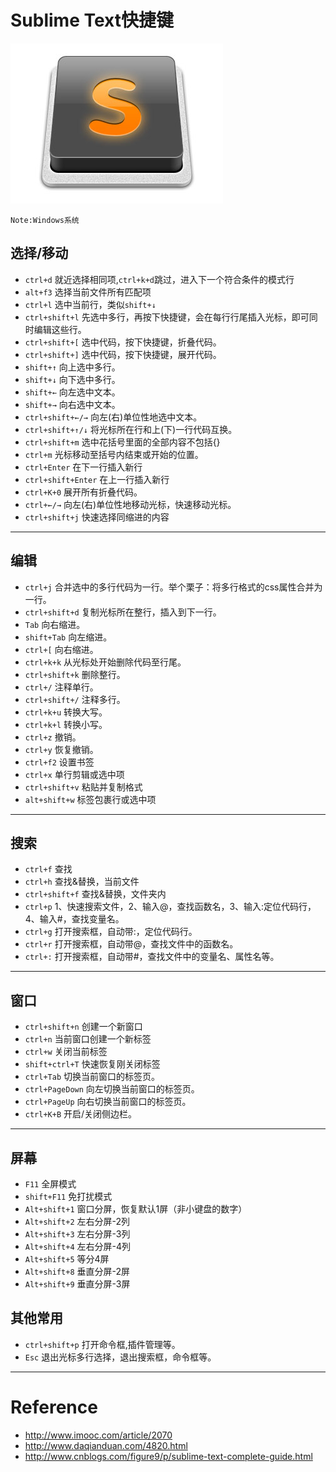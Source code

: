 # Sublime Text快捷键

![sublime-logo](https://github.com/cyonks/toolbox/blob/master/sublime-text/img/logo.jpg)

````
Note:Windows系统
````

## 选择/移动

- `ctrl+d` 就近选择相同项,`ctrl+k+d`跳过，进入下一个符合条件的模式行
- `alt+f3` 选择当前文件所有匹配项
- `ctrl+l` 选中当前行，类似`shift+↓`
- `ctrl+shift+l` 先选中多行，再按下快捷键，会在每行行尾插入光标，即可同时编辑这些行。
- `ctrl+shift+[` 选中代码，按下快捷键，折叠代码。
- `ctrl+shift+]` 选中代码，按下快捷键，展开代码。
- `shift+↑` 向上选中多行。
- `shift+↓` 向下选中多行。
- `shift+←` 向左选中文本。
- `shift+→` 向右选中文本。
- `ctrl+shift+←/→` 向左(右)单位性地选中文本。
- `ctrl+shift+↑/↓` 将光标所在行和上(下)一行代码互换。
- `ctrl+shift+m` 选中花括号里面的全部内容不包括{}
- `ctrl+m` 光标移动至括号内结束或开始的位置。
- `ctrl+Enter` 在下一行插入新行
- `ctrl+shift+Enter` 在上一行插入新行
- `ctrl+K+0` 展开所有折叠代码。
- `ctrl+←/→` 向左(右)单位性地移动光标，快速移动光标。
- `ctrl+shift+j` 快速选择同缩进的内容

---

## 编辑

- `ctrl+j` 合并选中的多行代码为一行。举个栗子：将多行格式的css属性合并为一行。
- `ctrl+shift+d` 复制光标所在整行，插入到下一行。
- `Tab` 向右缩进。
- `shift+Tab` 向左缩进。
- `ctrl+[` 向右缩进。
- `ctrl+k+k` 从光标处开始删除代码至行尾。
- `ctrl+shift+k` 删除整行。
- `ctrl+/` 注释单行。
- `ctrl+shift+/` 注释多行。
- `ctrl+k+u` 转换大写。
- `ctrl+k+l` 转换小写。
- `ctrl+z` 撤销。
- `ctrl+y` 恢复撤销。
- `ctrl+f2` 设置书签
- `ctrl+x` 单行剪辑或选中项
- `ctrl+shift+v` 粘贴并复制格式
- `alt+shift+w` 标签包裹行或选中项

---

## 搜索

- `ctrl+f` 查找
- `ctrl+h` 查找&替换，当前文件
- `ctrl+shift+f` 查找&替换，文件夹内
- `ctrl+p` 1、快速搜索文件，2、输入@，查找函数名，3、输入:定位代码行，4、输入#，查找变量名。
- `ctrl+g` 打开搜索框，自动带:，定位代码行。
- `ctrl+r` 打开搜索框，自动带@，查找文件中的函数名。
- `ctrl+:` 打开搜索框，自动带#，查找文件中的变量名、属性名等。

---

## 窗口

- `ctrl+shift+n` 创建一个新窗口
- `ctrl+n` 当前窗口创建一个新标签
- `ctrl+w` 关闭当前标签
- `shift+ctrl+T` 快速恢复刚关闭标签
- `ctrl+Tab` 切换当前窗口的标签页。
- `ctrl+PageDown` 向左切换当前窗口的标签页。
- `ctrl+PageUp` 向右切换当前窗口的标签页。
- `ctrl+K+B` 开启/关闭侧边栏。

---

## 屏幕

- `F11` 全屏模式
- `shift+F11` 免打扰模式
- `Alt+shift+1` 窗口分屏，恢复默认1屏（非小键盘的数字）
- `Alt+shift+2` 左右分屏-2列
- `Alt+shift+3` 左右分屏-3列
- `Alt+shift+4` 左右分屏-4列
- `Alt+shift+5` 等分4屏
- `Alt+shift+8` 垂直分屏-2屏
- `Alt+shift+9` 垂直分屏-3屏

## 其他常用

- `ctrl+shift+p` 打开命令框,插件管理等。
- `Esc` 退出光标多行选择，退出搜索框，命令框等。

---

# Reference
- <http://www.imooc.com/article/2070>
- <http://www.daqianduan.com/4820.html>
- <http://www.cnblogs.com/figure9/p/sublime-text-complete-guide.html>
